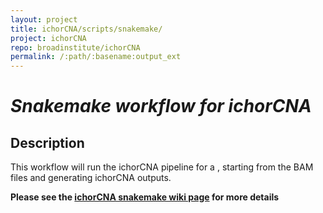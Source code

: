 ```yaml
---
layout: project
title: ichorCNA/scripts/snakemake/
project: ichorCNA
repo: broadinstitute/ichorCNA
permalink: /:path/:basename:output_ext
---
```


# *Snakemake workflow for ichorCNA*

## Description
This workflow will run the ichorCNA pipeline for a , starting from the BAM files and generating ichorCNA outputs. 

**Please see the [ichorCNA snakemake wiki page](https://github.com/broadinstitute/ichorCNA/wiki/SnakeMake-pipeline-for-ichorCNA) for more details**
